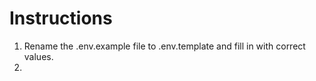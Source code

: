 # Instructions

1. Rename the .env.example file to .env.template and fill in with correct values.
2. 